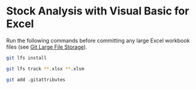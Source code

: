 # Stock Analysis with Visual Basic for Excel

Run the following commands before committing any large Excel workbook files (see [Git Large File Storage](https://git-lfs.com/)).

```bash
git lfs install
```

```bash
git lfs track **.xlsx **.xlsm
```

```bash
git add .gitattributes
```